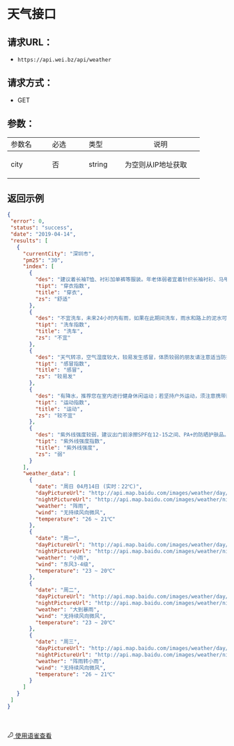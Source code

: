 # 天气接口 

 

 ## 请求URL： 

<ul><li><code>https://api.wei.bz/api/weather</code></li></ul>

 ## 请求方式： 

<ul><li>GET</li></ul>

 ## 参数： 

<table class="lake-table" style><colgroup><col width="95"><col width="84"><col width="83"><col width="180"></colgroup><tbody><tr><td style="text-align: left;">参数名</td><td style="text-align: left;">必选</td><td style="text-align: left;">类型</td><td style="text-align: center;">说明</td></tr></tbody><tbody><tr><td style="text-align: left;">city</td><td style="text-align: left;">否</td><td style="text-align: left;">string</td><td><p>为空则从IP地址获取</p></td></tr></tbody></table>

 ## 返回示例 



 ``` json 
 {
  "error": 0,
  "status": "success",
  "date": "2019-04-14",
  "results": [
    {
      "currentCity": "深圳市",
      "pm25": "30",
      "index": [
        {
          "des": "建议着长袖T恤、衬衫加单裤等服装。年老体弱者宜着针织长袖衬衫、马甲和长裤。",
          "tipt": "穿衣指数",
          "title": "穿衣",
          "zs": "舒适"
        },
        {
          "des": "不宜洗车，未来24小时内有雨，如果在此期间洗车，雨水和路上的泥水可能会再次弄脏您的爱车。",
          "tipt": "洗车指数",
          "title": "洗车",
          "zs": "不宜"
        },
        {
          "des": "天气转凉，空气湿度较大，较易发生感冒，体质较弱的朋友请注意适当防护。",
          "tipt": "感冒指数",
          "title": "感冒",
          "zs": "较易发"
        },
        {
          "des": "有降水，推荐您在室内进行健身休闲运动；若坚持户外运动，须注意携带雨具并注意避雨防滑。",
          "tipt": "运动指数",
          "title": "运动",
          "zs": "较不宜"
        },
        {
          "des": "紫外线强度较弱，建议出门前涂擦SPF在12-15之间、PA+的防晒护肤品。",
          "tipt": "紫外线强度指数",
          "title": "紫外线强度",
          "zs": "弱"
        }
      ],
      "weather_data": [
        {
          "date": "周日 04月14日 (实时：22℃)",
          "dayPictureUrl": "http://api.map.baidu.com/images/weather/day/zhenyu.png",
          "nightPictureUrl": "http://api.map.baidu.com/images/weather/night/zhenyu.png",
          "weather": "阵雨",
          "wind": "无持续风向微风",
          "temperature": "26 ~ 21℃"
        },
        {
          "date": "周一",
          "dayPictureUrl": "http://api.map.baidu.com/images/weather/day/xiaoyu.png",
          "nightPictureUrl": "http://api.map.baidu.com/images/weather/night/xiaoyu.png",
          "weather": "小雨",
          "wind": "东风3-4级",
          "temperature": "23 ~ 20℃"
        },
        {
          "date": "周二",
          "dayPictureUrl": "http://api.map.baidu.com/images/weather/day/baoyu.png",
          "nightPictureUrl": "http://api.map.baidu.com/images/weather/night/baoyu.png",
          "weather": "大到暴雨",
          "wind": "无持续风向微风",
          "temperature": "23 ~ 20℃"
        },
        {
          "date": "周三",
          "dayPictureUrl": "http://api.map.baidu.com/images/weather/day/zhenyu.png",
          "nightPictureUrl": "http://api.map.baidu.com/images/weather/night/xiaoyu.png",
          "weather": "阵雨转小雨",
          "wind": "无持续风向微风",
          "temperature": "26 ~ 21℃"
        }
      ]
    }
  ]
} 
 ``` 

<br><br><a class="yuque-link" target="_blank" href="https://www.yuque.com/ilay/api/weather"><svg viewBox="64 64 896 896" class="" data-icon="yuque" width="1em" height="1em" fill="currentColor" aria-hidden="true"><path d="M854.6 370.6c-9.9-39.4 9.9-102.2 73.4-124.4l-67.9-3.6s-25.7-90-143.6-98c-117.8-8.1-194.9-3-195-3 .1 0 87.4 55.6 52.4 154.7-25.6 52.5-65.8 95.6-108.8 144.7-1.3 1.3-2.5 2.6-3.5 3.7C319.4 605 96 860 96 860c245.9 64.4 410.7-6.3 508.2-91.1 20.5-.2 35.9-.3 46.3-.3 135.8 0 250.6-117.6 245.9-248.4-3.2-89.9-31.9-110.2-41.8-149.6zm-204.1 334c-10.6 0-26.2.1-46.8.3l-23.6.2-17.8 15.5c-47.1 41-104.4 71.5-171.4 87.6-52.5 12.6-110 16.2-172.7 9.6 18-20.5 36.5-41.6 55.4-63.1 92-104.6 173.8-197.5 236.9-268.5l1.4-1.4 1.3-1.5c4.1-4.6 20.6-23.3 24.7-28.1 9.7-11.1 17.3-19.9 24.5-28.6 30.7-36.7 52.2-67.8 69-102.2l1.6-3.3 1.2-3.4c13.7-38.8 15.4-76.9 6.2-112.8 22.5.7 46.5 1.9 71.7 3.6 33.3 2.3 55.5 12.9 71.1 29.2 5.8 6 10.2 12.5 13.4 18.7 1 2 1.7 3.6 2.3 5l5 17.7c-15.7 34.5-19.9 73.3-11.4 107.2 3 11.8 6.9 22.4 12.3 34.4 2.1 4.7 9.5 20.1 11 23.3 10.3 22.7 15.4 43 16.7 78.7 3.3 94.6-82.7 181.9-182 181.9z"></path></svg> 使用语雀查看</a>